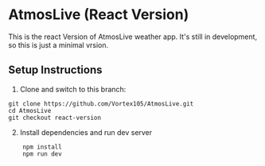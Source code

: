 # AtmosLive (React Version)

This is the react Version of AtmosLive weather app. It's still in development, so this is just a minimal vrsion.

## Setup Instructions

1. Clone and switch to this branch:

```
git clone https://github.com/Vortex105/AtmosLive.git
cd AtmosLive
git checkout react-version
```

2. Install dependencies and run dev server

```
    npm install
    npm run dev
```
